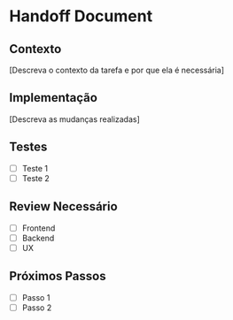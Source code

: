 # Handoff Document

## Contexto

[Descreva o contexto da tarefa e por que ela é necessária]

## Implementação

[Descreva as mudanças realizadas]

## Testes

- [ ] Teste 1
- [ ] Teste 2

## Review Necessário

- [ ] Frontend
- [ ] Backend
- [ ] UX

## Próximos Passos

- [ ] Passo 1
- [ ] Passo 2
